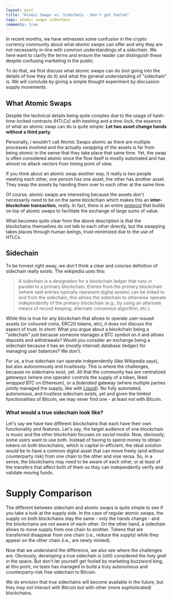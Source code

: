 ```yaml
---
layout: post
title: "Atomic Swaps vs. Sidechain - Don't get fooled"
tags: atomic swaps sidechain
comments: true
---
```


In recent months, we have witnesses some confusion in the crypto currency
community about what *atomic swaps* can offer and why they are not necessarily
in-line with common understandings of a *sidechain*. We here want to clarify
the terms and ensure the reader can distinguish these despite confusing
marketing in the public.

To do that, we first discuss what atomic swaps can do (not going into the
details of how they do it) and what the general understanding of "sidechain"
is. We will conclude by giving a simple thought experiment by discussion supply
movements.

<!--more-->

## What Atomic Swaps

Despite the technical details being quite complex due to the usage of
hash-time-locked contracts (HTLCs) with *hashing* and a *time-lock*, the
essence of what an atomic swap can do is quite simple: **Let two asset change
hands without a third party**.

Personally, i wouldn't call Atomic Swaps *atomic* as there are multiple
processes involved and the actually *swapping* of the assets is far from being
*atomic* in the sense that they take place that same time. Yet, the swap is
often considered atomic since the flow itself is mostly automated and has almost
no attack vectors from timing point of view.

If you think about an atomic swap another way, it really is two people meeting
each other, one person has one asset, the other has another asset. They swap
the assets by handing them over to each other at the same time.

Of course, atomic swaps are interesting because the assets don't necessarily
need to be on the same blockchain which makes this an **inter-blockchain
transaction**, really. In fact, there is an entire
[protocol](https://interledger.org) that builds on top of atomic swaps to
facilitate the exchange of large sums of value.

What becomes quite clear from the above description is that the blockchains
themselves do not talk to each other directly, but the swapping takes places
through human beings, trust-minimized due to the use of HTLCs.

## Sidechain

To be honest right away, we don't think a clear and concise definition of
sidechain really exists. The wikipedia uses this:

> A sidechain is a designation for a blockchain ledger that runs in parallel to
> a primary blockchain. Entries from the primary blockchain (where said entries
> typically represent digital assets) can be linked to and from the sidechain;
> this allows the sidechain to otherwise operate independently of the primary
> blockchain (e.g., by using an alternate means of record keeping, alternate
> consensus algorithm, etc.).

While this is true for any blockchain that allows to operate user-issued assets
(or coloured coins, ERC20 tokens, etc), it does not discuss the aspect of
trust. In short: What you argue about a blockchain being a "sidechain" just
because someone manages a BTC symbol on it and allows deposits and withdrawals?
Would you consider an exchange being a sidechain because it has an (mostly
internal) database (ledger) for managing user balances? We don't.

For us, a true sidechain can operate independently (like Wikipedia says), but
also autonomously and trustlessly. This is where the challenges, because no
sidechains exist, yet. All that the community has are centralized *gateways*
(where one operator controls the supply of a token, liked *wrapped* BTC on
Ethereum), or a *federated* gateway (where multiple parties *jointly* managed
the supply, like with [Liquid](https://blockstream.com/liquid/)). No fully
automated, autonomous, and trustless sidechain exists, yet and given the
limited functionalities of Bitcoin, we may never find one - at least not with
Bitcoin.

### What would a true sidechain look like?

Let's say we have two different blockchains that each have their own
functionality and features. Let's say, the target audience of one blockchain is
*music* and the other blockchain focuses on *social media*. Now, obviously,
some users want to use both. Instead of having to spend money to obtain tokens
on both blockchains, which is capital in-efficient, the ideal solution would be
to have a common digital asset that can move freely (and without counterparty
risk) from one chain to the other and vise versa. So, in a sense, the
blockchains may need to be aware of each other, or at least of the transfers
that affect both of them so they can independently verify and validate moving
funds.

# Supply Comparison

The different between sidechain and atomic swaps is quite simple to see if you
take a look at the supply side. In the case of regular atomic swaps, the supply
on both blockchains stay the same - only the hands change - and the blockchains
are not aware of each other. On the other hand, a sidechain allows to move
supply from one chain to another. Tokens that are transferred disappear from
one chain (i.e., reduce the supply) while they appear on the other chain (i.e.,
are newly minted).

Now that we understand the difference, we also see where the challenges are.
Obviously, developing a true sidechain is (still) considered the *holy grail*
in the space. But don't let yourself get fooled by marketing buzzword bing, at
this point, no team has managed to build a truly autonomous and
counterparty-risk free sidechain to Bitcoin.

We do envision that true sidechains will become available in the future, but
they may not interact with Bitcoin but with other (more sophisticated)
blockchains.
